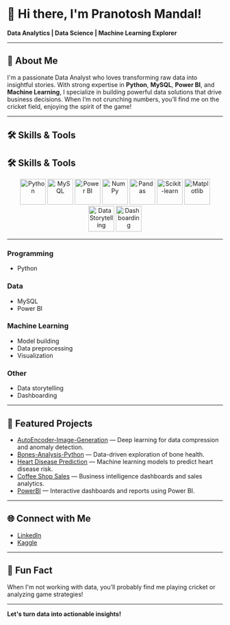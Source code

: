 # 👋 Hi there, I'm Pranotosh Mandal!

**Data Analytics | Data Science | Machine Learning Explorer**

---

## 🚀 About Me

I'm a passionate Data Analyst who loves transforming raw data into insightful stories. With strong expertise in **Python**, **MySQL**, **Power BI**, and **Machine Learning**, I specialize in building powerful data solutions that drive business decisions. When I’m not crunching numbers, you’ll find me on the cricket field, enjoying the spirit of the game!

---

## 🛠️ Skills & Tools

## 🛠️ Skills & Tools

<p align="center">
  <!-- Programming -->
  <img src="https://cdn.jsdelivr.net/gh/devicons/devicon/icons/python/python-original.svg" alt="Python" width="60" height="60"/>
  
  <!-- Data -->
  <img src="https://cdn.jsdelivr.net/gh/devicons/devicon/icons/mysql/mysql-original-wordmark.svg" alt="MySQL" width="60" height="60"/>
  <img src="https://img.icons8.com/color/452/power-bi.png" alt="Power BI" width="60" height="60"/>
  
  <!-- Machine Learning -->
  <img src="https://cdn.jsdelivr.net/gh/devicons/devicon/icons/numpy/numpy-original.svg" alt="NumPy" width="60" height="60"/>
  <img src="https://cdn.jsdelivr.net/gh/devicons/devicon/icons/pandas/pandas-original.svg" alt="Pandas" width="60" height="60"/>
  <img src="https://cdn.jsdelivr.net/gh/devicons/devicon/icons/scikit-learn/scikit-learn-original.svg" alt="Scikit-learn" width="60" height="60"/>
  <img src="https://cdn.jsdelivr.net/gh/devicons/devicon/icons/matplotlib/matplotlib-original.svg" alt="Matplotlib" width="60" height="60"/>
  
  <!-- Other -->
  <img src="https://img.icons8.com/color/344/storytelling.png" alt="Data Storytelling" width="60" height="60"/>
  <img src="https://img.icons8.com/color/452/combo-chart--v1.png" alt="Dashboarding" width="60" height="60"/>
</p>

---

### **Programming**
- Python  

### **Data**
- MySQL  
- Power BI  

### **Machine Learning**
- Model building  
- Data preprocessing  
- Visualization  

### **Other**
- Data storytelling  
- Dashboarding  


---

## 🌟 Featured Projects

- [AutoEncoder-Image-Generation](https://github.com/pranotosh2/AutoEncoder) — Deep learning for data compression and anomaly detection.
- [Bones-Analysis-Python](https://github.com/pranotosh2/Bones) — Data-driven exploration of bone health.
- [Heart Disease Prediction](https://github.com/pranotosh2/Heart-Disease-Prediction) — Machine learning models to predict heart disease risk.
- [Coffee Shop Sales](https://github.com/pranotosh2/Coffee-Shop-Sales) — Business intelligence dashboards and sales analytics.
- [PowerBI](https://github.com/pranotosh2/sales-analysis) — Interactive dashboards and reports using Power BI.

---

## 🌐 Connect with Me

- [LinkedIn](https://www.linkedin.com/in/pranotosh-mandal-869460269/)
- [Kaggle](https://www.kaggle.com/pranotoshmandal2)

---

## 🏏 Fun Fact

When I'm not working with data, you’ll probably find me playing cricket or analyzing game strategies!

---

**Let's turn data into actionable insights!**

<!--
**pranotosh2/Pranotosh2** is a ✨ _special_ ✨ repository because its `README.md` (this file) appears on your GitHub profile.

Here are some ideas to get you started:

- 🔭 I’m currently working on ...
- 🌱 I’m currently learning ...
- 👯 I’m looking to collaborate on ...
- 🤔 I’m looking for help with ...
- 💬 Ask me about ...
- 📫 How to reach me: ...
- 😄 Pronouns: ...
- ⚡ Fun fact: ...
-->
